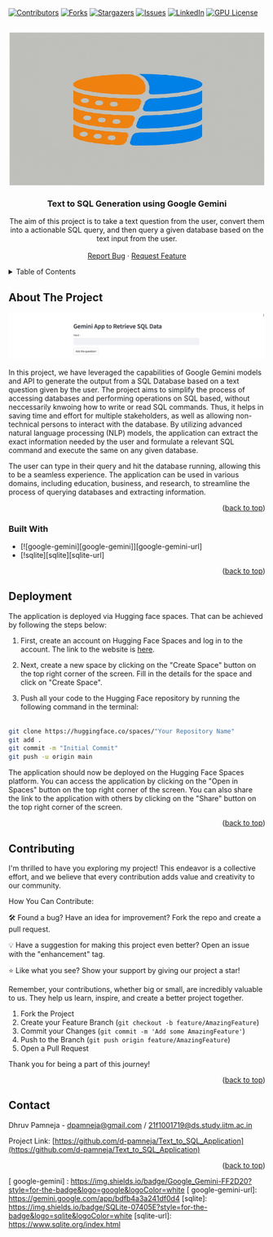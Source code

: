 <a name="readme-top"></a>

[![Contributors][contributors-shield]][contributors-url]
[![Forks][forks-shield]][forks-url]
[![Stargazers][stars-shield]][stars-url]
[![Issues][issues-shield]][issues-url]
[![LinkedIn][linkedin-shield]][linkedin-url]
[![GPU License][license-shield]][license-url]



<!-- PROJECT LOGO -->
<br />
<div align="center">
  <a href="https://github.com/d-pamneja/Text_to_SQL_Application">
    <img src="static/logo.jpg" alt="Logo" width="500" height="300">
  </a>

<h3 align="center">Text to SQL Generation using Google Gemini</h3>

  <p align="center">
    The aim of this project is to take a text question from the user, convert them into a actionable SQL query, and then query a given database based on the text input from the user.
    <br />
    <br />
    <a href="https://github.com/d-pamneja/Text_to_SQL_Application/issues">Report Bug</a>
    ·
    <a href="https://github.com/d-pamneja/Text_to_SQL_Application/issues">Request Feature</a>
  </p>
</div>



<!-- TABLE OF CONTENTS -->
<details>
  <summary>Table of Contents</summary>
  <ol>
    <li>
      <a href="#about-the-project">About The Project</a>
      <ul>
        <li><a href="#built-with">Built With</a></li>
      </ul>
    </li>
    <li><a href="#deployment">Deployment</a></li>
    <li><a href="#contributing">Contributing</a></li>
    <li><a href="#contact">Contact</a></li>
  </ol>
</details>



<!-- ABOUT THE PROJECT -->
## About The Project

[![Product Name Screen Shot][product-screenshot]](https://example.com)

In this project, we have leveraged the capabilities of Google Gemini models and API to generate the output from a SQL Database based on a text question given by the user. The project aims to simplify the process of accessing databases and performing operations on SQL based, without neccessarily knwoing how to write or read SQL commands. Thus, it helps in saving time and effort for multiple stakeholders, as well as allowing non-technical persons to interact with the database. By utilizing advanced natural language processing (NLP) models, the application can extract the exact information needed by the user and formulate a relevant SQL command and execute the same on any given database. 

The user can type in their query and hit the database running, allowing this to be a seamless experience. The application can be used in various domains, including education, business, and research, to streamline the process of querying databases and extracting information.

<p align="right">(<a href="#readme-top">back to top</a>)</p>



### Built With

* [![google-gemini][google-gemini]][google-gemini-url]
* [!sqlite][sqlite][sqlite-url]


<p align="right">(<a href="#readme-top">back to top</a>)</p>



<!-- DEPLOYMENT -->
## Deployment
The application is deployed via Hugging face spaces. That can be achieved by following the steps below:

1. First, create an account on Hugging Face Spaces and log in to the account. The link to the website is [here](https://huggingface.co/spaces).

2. Next, create a new space by clicking on the "Create Space" button on the top right corner of the screen. Fill in the details for the space and click on "Create Space".

3. Push all your code to the Hugging Face repository by running the following command in the terminal:

```sh

git clone https://huggingface.co/spaces/"Your Repository Name"
git add .
git commit -m "Initial Commit"
git push -u origin main

``` 

The application should now be deployed on the Hugging Face Spaces platform. You can access the application by clicking on the "Open in Spaces" button on the top right corner of the screen. You can also share the link to the application with others by clicking on the "Share" button on the top right corner of the screen.


<p align="right">(<a href="#readme-top">back to top</a>)</p>

<!-- CONTRIBUTING -->
## Contributing

I'm thrilled to have you exploring my project! This endeavor is a collective effort, and we believe that every contribution adds value and creativity to our community.

How You Can Contribute:

🛠️ Found a bug? Have an idea for improvement? Fork the repo and create a pull request.

💡 Have a suggestion for making this project even better? Open an issue with the "enhancement" tag.

⭐ Like what you see? Show your support by giving our project a star!

Remember, your contributions, whether big or small, are incredibly valuable to us. They help us learn, inspire, and create a better project together.


1. Fork the Project
2. Create your Feature Branch (`git checkout -b feature/AmazingFeature`)
3. Commit your Changes (`git commit -m 'Add some AmazingFeature'`)
4. Push to the Branch (`git push origin feature/AmazingFeature`)
5. Open a Pull Request

Thank you for being a part of this journey!

<p align="right">(<a href="#readme-top">back to top</a>)</p>



<!-- CONTACT -->
## Contact

Dhruv Pamneja - dpamneja@gmail.com / 21f1001719@ds.study.iitm.ac.in

Project Link: [https://github.com/d-pamneja/Text_to_SQL_Application](https://github.com/d-pamneja/Text_to_SQL_Application)

<p align="right">(<a href="#readme-top">back to top</a>)</p>



<!-- MARKDOWN LINKS & IMAGES -->
<!-- https://www.markdownguide.org/basic-syntax/#reference-style-links -->
[contributors-shield]: https://img.shields.io/github/contributors/d-pamneja/Text_to_SQL_Application.svg?style=for-the-badge
[contributors-url]: https://github.com/d-pamneja/Text_to_SQL_Application/graphs/contributors
[forks-shield]: https://img.shields.io/github/forks/d-pamneja/Text_to_SQL_Application.svg?style=for-the-badge
[forks-url]: https://github.com/d-pamneja/d-pamneja/Text_to_SQL_Application/network/members
[stars-shield]: https://img.shields.io/github/stars/d-pamneja/Text_to_SQL_Application.svg?style=for-the-badge
[stars-url]: https://github.com/d-pamneja/Text_to_SQL_Application/stargazers
[issues-shield]: https://img.shields.io/github/issues/d-pamneja/Text_to_SQL_Application.svg?style=for-the-badge
[issues-url]: https://github.com/d-pamneja/Text_to_SQL_Application/issues
[license-shield]: https://img.shields.io/github/license/d-pamneja/Text_to_SQL_Application.svg?style=for-the-badge
[license-url]: https://github.com/d-pamneja/Text_to_SQL_Application/blob/master/LICENSE.txt
[linkedin-shield]: https://img.shields.io/badge/-LinkedIn-black.svg?style=for-the-badge&logo=linkedin&colorB=555
[linkedin-url]: https://www.linkedin.com/in/dhruv-pamneja-3b8432187/
[product-screenshot]: static/screenshot.png
[Next.js]: https://img.shields.io/badge/next.js-000000?style=for-the-badge&logo=nextdotjs&logoColor=white
[Next-url]: https://nextjs.org/
[React.js]: https://img.shields.io/badge/React-20232A?style=for-the-badge&logo=react&logoColor=61DAFB
[React-url]: https://reactjs.org/
[Vue.js]: https://img.shields.io/badge/Vue.js-35495E?style=for-the-badge&logo=vuedotjs&logoColor=4FC08D
[Vue-url]: https://vuejs.org/
[Angular.io]: https://img.shields.io/badge/Angular-DD0031?style=for-the-badge&logo=angular&logoColor=white
[Angular-url]: https://angular.io/
[Svelte.dev]: https://img.shields.io/badge/Svelte-4A4A55?style=for-the-badge&logo=svelte&logoColor=FF3E00
[Svelte-url]: https://svelte.dev/
[Laravel.com]: https://img.shields.io/badge/Laravel-FF2D20?style=for-the-badge&logo=laravel&logoColor=white
[Laravel-url]: https://laravel.com
[Bootstrap.com]: https://img.shields.io/badge/Bootstrap-563D7C?style=for-the-badge&logo=bootstrap&logoColor=white
[Bootstrap-url]: https://getbootstrap.com
[JQuery.com]: https://img.shields.io/badge/jQuery-0769AD?style=for-the-badge&logo=jquery&logoColor=white
[JQuery-url]: https://jquery.com 
[Pandas]: https://img.shields.io/badge/pandas-%23150458.svg?style=for-the-badge&logo=pandas&logoColor=white
[Pandas-url]: https://pandas.pydata.org
[scikit-learn]: https://img.shields.io/badge/scikit--learn-%23F7931E.svg?style=for-the-badge&logo=scikit-learn&logoColor=white
[scikit-learn-url]: https://scikit-learn.org/stable/
[openai]: https://img.shields.io/badge/OpenAI-5A5A5A?style=for-the-badge&logo=openai&logoColor=white
[openai-url]: https://openai.com
[langchain]: https://img.shields.io/badge/Langchain-FF2D20?style=for-the-badge&logo=langchain&logoColor=white
[langchain-url]: https://langchain.com
[ google-gemini] : https://img.shields.io/badge/Google_Gemini-FF2D20?style=for-the-badge&logo=google&logoColor=white
[ google-gemini-url]: https://gemini.google.com/app/bdfb4a3a241df0d4
[sqlite]: https://img.shields.io/badge/SQLite-07405E?style=for-the-badge&logo=sqlite&logoColor=white
[sqlite-url]: https://www.sqlite.org/index.html
